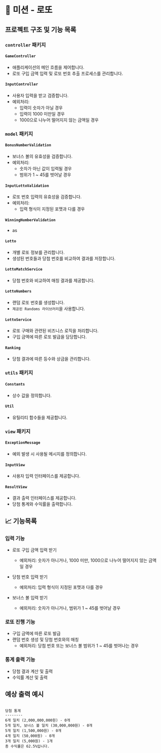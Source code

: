 # 🚀 미션 - 로또

## 프로젝트 구조 및 기능 목록

### `controller` 패키지

#### `GameController`
- 애플리케이션의 메인 흐름을 제어합니다.
- 로또 구입 금액 입력 및 로또 번호 추출 프로세스를 관리합니다.

#### `InputController`
- 사용자 입력을 받고 검증합니다.
- 예외처리:
  - 입력이 숫자가 아닐 경우
  - 입력이 1000 미만일 경우
  - 1000으로 나누어 떨어지지 않는 금액일 경우

### `model` 패키지

#### `BonusNumberValidation`
- 보너스 볼의 유효성을 검증합니다.
- 예외처리:
  - 숫자가 아닌 값이 입력될 경우
  - 범위가 1 ~ 45를 벗어날 경우

#### `InputLottoValidation`
- 로또 번호 입력의 유효성을 검증합니다.
- 예외처리:
  - 입력 형식이 지정된 포맷과 다를 경우


#### `WinningNumberValidation`
- as

#### `Lotto`
- 개별 로또 정보를 관리합니다.
- 생성된 번호들과 당첨 번호를 비교하여 결과를 저장합니다.

#### `LottoMatchService`
- 당첨 번호와 비교하여 매칭 결과를 제공합니다.

#### `LottoNumbers`
- 랜덤 로또 번호를 생성합니다.
- `제공된 Randoms 라이브러리`을 사용합니다.

#### `LottoService`
- 로또 구매와 관련된 비즈니스 로직을 처리합니다.
- 구입 금액에 따른 로또 발급을 담당합니다.

#### `Ranking`
- 당첨 결과에 따른 등수와 상금을 관리합니다.

### `utils` 패키지

#### `Constants`
- 상수 값을 정의합니다.

#### `Util`
- 유틸리티 함수들을 제공합니다.

### `view` 패키지

#### `ExceptionMessage`
- 예외 발생 시 사용될 메시지를 정의합니다.

#### `InputView`
- 사용자 입력 인터페이스를 제공합니다.

#### `ResultView`
- 결과 출력 인터페이스를 제공합니다.
- 당첨 통계와 수익률을 출력합니다.

## 📈 기능목록

### 입력 기능

- 로또 구입 금액 입력 받기
  - 예외처리: 숫자가 아니거나, 1000 미만, 1000으로 나누어 떨어지지 않는 금액일 경우

- 당첨 번호 입력 받기
  - 예외처리: 입력 형식이 지정된 포맷과 다를 경우

- 보너스 볼 입력 받기
  - 예외처리: 숫자가 아니거나, 범위가 1 ~ 45를 벗어날 경우

### 로또 진행 기능

- 구입 금액에 따른 로또 발급
- 랜덤 번호 생성 및 당첨 번호와의 매칭
  - 예외처리: 당첨 번호 또는 보너스 볼 범위가 1 ~ 45를 벗어나는 경우

### 통계 출력 기능

- 당첨 결과 계산 및 출력
- 수익률 계산 및 출력

## 예상 출력 예시
```text

당첨 통계
--------
6개 일치 (2,000,000,000원) - 0개
5개 일치, 보너스 볼 일치 (30,000,000원) - 0개
5개 일치 (1,500,000원) - 0개
4개 일치 (50,000원) - 0개
3개 일치 (5,000원) - 1개
총 수익률은 62.5%입니다.

```